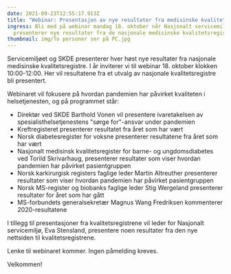 ```yaml
---
date: 2021-09-23T12:55:17.913Z
title: "Webinar: Presentasjon av nye resultater fra medisinske kvalitetsregistre"
ingress: Bli med på webinar mandag 18. oktober når Nasjonalt servicemiljø
  presenterer nye resultater fra de nasjonale medisinske kvalitetsregistrene.
thumbnail: img/To personer ser på PC.jpg
---
```

Servicemiljøet og SKDE presenterer hver høst nye resultater fra nasjonale medisinske kvalitetsregistre. I år inviterer vi til webinar 18. oktober klokken 10:00-12:00. Her vil resultatene fra et utvalg av nasjonale kvalitetsregistre bli presentert.

Webinaret vil fokusere på hvordan pandemien har påvirket kvaliteten i helsetjenesten, og på programmet står:

* Direktør ved SKDE Barthold Vonen vil presentere ivaretakelsen av spesialisthelsetjenestens "sørge for"-ansvar under pandemien
* Kreftregisteret presenterer resultatet fra året som har vært
* Norsk diabetesregister for voksne presenterer resultatene fra året som har vært
* Nasjonalt medisinsk kvalitetsregister for barne- og ungdomsdiabetes ved Torild Skrivarhaug, presenterer resultater som viser hvordan pandemien har påvirket pasientgruppen
* Norsk karkirurgisk registers faglige leder Martin Altreuther presenterer resultater som viser hvordan pandemien har påvirket pasientgruppen
* Norsk MS-register og biobanks faglige leder Stig Wergeland presenterer resultater for året som har gått
* MS-forbundets generalsekretær Magnus Wang Fredriksen kommenterer 2020-resultatene

I tillegg til presentasjoner fra kvalitetsregistrene vil leder for Nasjonalt servicemiljø, Eva Stensland, presentere noen resultater fra den nye nettsiden til kvalitetsregistrene.

Lenke til webinaret kommer. Ingen påmelding kreves.

Velkommen!